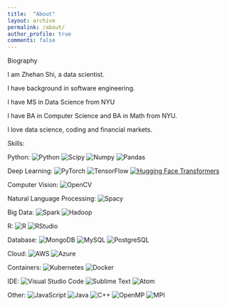 ```yaml
---
title:  "About"
layout: archive
permalink: /about/
author_profile: true
comments: false
---
```


Biography

I am Zhehan Shi, a data scientist.

I have background in software engineering.

I have MS in Data Science from NYU

I have BA in Computer Science and BA in Math from NYU.

I love data science, coding and financial markets.

<!-- [Resume](/assets/files/resume.pdf) -->

Skills:

Python:
![Python](https://img.shields.io/badge/-Python-3776AB?style=flat&logo=python&logoColor=white)
![Scipy](https://img.shields.io/badge/-Scipy-333333?style=flat&logo=scipy)
![Numpy](https://img.shields.io/badge/-Numpy-333333?style=flat&logo=numpy)
![Pandas](https://img.shields.io/badge/-Pandas-333333?style=flat&logo=pandas)


Deep Learning:
![PyTorch](https://img.shields.io/badge/-PyTorch-EE4C2C?style=flat&logo=pytorch&logoColor=white)
![TensorFlow](https://img.shields.io/badge/-TensorFlow-FF6F00?style=flat&logo=tensorflow&logoColor=white)
[![Hugging Face Transformers](https://img.shields.io/badge/Transformers-Hugging%20Face-%23007ACC)](https://huggingface.co/transformers/)

Computer Vision:
![OpenCV](https://img.shields.io/badge/-OpenCV-333333?style=flat&logo=opencv)

Natural Language Processing:
![Spacy](https://img.shields.io/badge/-Spacy-333333?style=flat&logo=spacy)

Big Data:
![Spark](https://img.shields.io/badge/-Spark-333333?style=flat&logo=apache-spark)
![Hadoop](https://img.shields.io/badge/-Hadoop-333333?style=flat&logo=apache-hadoop)

R:
![R](https://img.shields.io/badge/-R-276DC3?style=flat&logo=r&logoColor=white)
![RStudio](https://img.shields.io/badge/-RStudio-75AADB?style=flat&logo=rstudio&logoColor=white)

Database:
![MongoDB](https://img.shields.io/badge/-MongoDB-47A248?style=flat&logo=mongodb&logoColor=white)
![MySQL](https://img.shields.io/badge/-MySQL-4479A1?style=flat&logo=mysql&logoColor=white)
![PostgreSQL](https://img.shields.io/badge/-PostgreSQL-336791?style=flat&logo=postgresql&logoColor=white)

Cloud:
![AWS](https://img.shields.io/badge/-AWS-232F3E?style=flat&logo=amazon-aws)
![Azure](https://img.shields.io/badge/-Azure-0089D6?style=flat&logo=microsoft-azure)


Containers:
![Kubernetes](https://img.shields.io/badge/-Kubernetes-333333?style=flat&logo=kubernetes)
![Docker](https://img.shields.io/badge/-Docker-333333?style=flat&logo=docker)

IDE:
![Visual Studio Code](https://img.shields.io/badge/-Visual%20Studio%20Code-007ACC?style=flat&logo=visual-studio-code)
![Sublime Text](https://img.shields.io/badge/-Sublime%20Text-FF9800?style=flat&logo=sublime-text&logoColor=white)
![Atom](https://img.shields.io/badge/-Atom-66595C?style=flat&logo=atom)

Other:
![JavaScript](https://img.shields.io/badge/-JavaScript-333333?style=flat&logo=javascript)
![Java](https://img.shields.io/badge/Java-ED8B00?style=flat&logo=openjdk&logoColor=white) 
![C++](https://img.shields.io/badge/-C++-00599C?style=flat&logo=c%2B%2B) 
![OpenMP](https://img.shields.io/badge/-OpenMP-333333?style=flat&logo=openmp)
![MPI](https://img.shields.io/badge/-MPI-333333?style=flat&logo=mpi) 